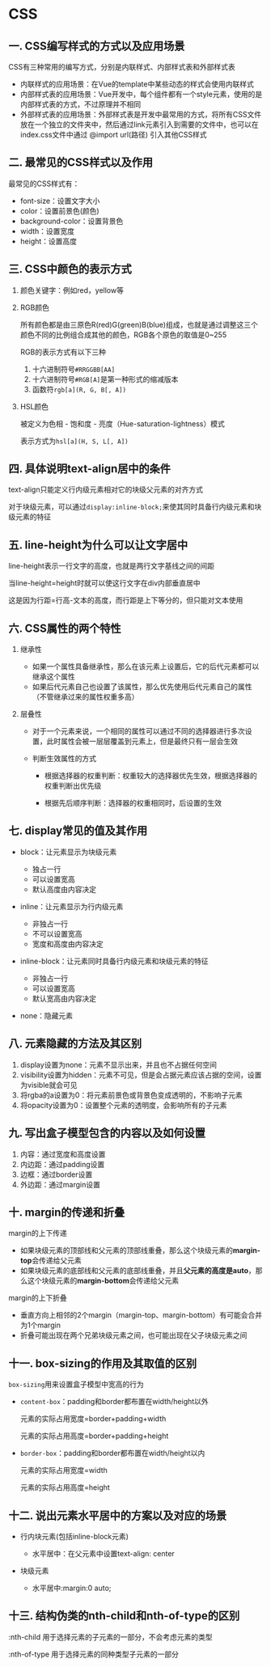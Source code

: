 # CSS

## 一. CSS编写样式的方式以及应用场景

CSS有三种常用的编写方式，分别是内联样式、内部样式表和外部样式表

* 内联样式的应用场景：在Vue的template中某些动态的样式会使用内联样式
* 内部样式表的应用场景：Vue开发中，每个组件都有一个style元素，使用的是内部样式表的方式，不过原理并不相同
* 外部样式表的应用场景：外部样式表是开发中最常用的方式，将所有CSS文件放在一个独立的文件夹中，然后通过link元素引入到需要的文件中，也可以在index.css文件中通过 @import url(路径) 引入其他CSS样式

## 二. 最常见的CSS样式以及作用

最常见的CSS样式有：

* font-size：设置文字大小
* color：设置前景色(颜色)
* background-color：设置背景色
* width：设置宽度
* height：设置高度

## 三. CSS中颜色的表示方式

1. 颜色关键字：例如red，yellow等

2. RGB颜色

   所有颜色都是由三原色R(red)G(green)B(blue)组成，也就是通过调整这三个颜色不同的比例组合成其他的颜色，RGB各个原色的取值是0~255

   RGB的表示方式有以下三种

   1. 十六进制符号`#RRGGBB[AA]`
   2. 十六进制符号`#RGB[A]`是第一种形式的缩减版本
   3. 函数符`rgb[a](R, G, B[, A])`

3. HSL颜色

   被定义为色相 - 饱和度 - 亮度（Hue-saturation-lightness）模式
   
   表示方式为`hsl[a](H, S, L[, A])`

## 四. 具体说明text-align居中的条件

text-align只能定义行内级元素相对它的块级父元素的对齐方式

对于块级元素，可以通过`display:inline-block;`来使其同时具备行内级元素和块级元素的特征

## 五. line-height为什么可以让文字居中

line-height表示一行文字的高度，也就是两行文字基线之间的间距

当line-height=height时就可以使这行文字在div内部垂直居中

这是因为行距=行高-文本的高度，而行距是上下等分的，但只能对文本使用

## 六. CSS属性的两个特性

1. 继承性

   - 如果一个属性具备继承性，那么在该元素上设置后，它的后代元素都可以继承这个属性
   - 如果后代元素自己也设置了该属性，那么优先使用后代元素自己的属性（不管继承过来的属性权重多高）

2. 层叠性

   - 对于一个元素来说，一个相同的属性可以通过不同的选择器进行多次设置，此时属性会被一层层覆盖到元素上，但是最终只有一层会生效

   - 判断生效属性的方式

     - 根据选择器的权重判断：权重较大的选择器优先生效，根据选择器的权重判断出优先级

     - 根据先后顺序判断：选择器的权重相同时，后设置的生效

## 七. display常见的值及其作用

- block：让元素显示为块级元素

  - 独占一行
  - 可以设置宽高
  - 默认高度由内容决定

- inline：让元素显示为行内级元素

  - 非独占一行
  - 不可以设置宽高
  - 宽度和高度由内容决定

- inline-block：让元素同时具备行内级元素和块级元素的特征

  - 非独占一行
  - 可以设置宽高
  - 默认宽高由内容决定
- none：隐藏元素

## 八. 元素隐藏的方法及其区别

1. display设置为none：元素不显示出来，并且也不占据任何空间
2. visibility设置为hidden：元素不可见，但是会占据元素应该占据的空间，设置为visible就会可见
3. 将rgba的a设置为0：将元素前景色或背景色变成透明的，不影响子元素
4. 将opacity设置为0：设置整个元素的透明度，会影响所有的子元素

## 九. 写出盒子模型包含的内容以及如何设置

1. 内容：通过宽度和高度设置
2. 内边距：通过padding设置
3. 边框：通过border设置
4. 外边距：通过margin设置

## 十. margin的传递和折叠

margin的上下传递

- 如果块级元素的顶部线和父元素的顶部线重叠，那么这个块级元素的**margin-top**会传递给父元素
- 如果块级元素的底部线和父元素的底部线重叠，并且**父元素的高度是auto**，那么这个块级元素的**margin-bottom**会传递给父元素

margin的上下折叠

- 垂直方向上相邻的2个margin（margin-top、margin-bottom）有可能会合并为1个margin
- 折叠可能出现在两个兄弟块级元素之间，也可能出现在父子块级元素之间

## 十一. box-sizing的作用及其取值的区别

`box-sizing`用来设置盒子模型中宽高的行为

- `content-box`：padding和border都布置在width/height以外

  元素的实际占用宽度=border+padding+width

  元素的实际占用高度=border+padding+height

- `border-box`：padding和border都布置在width/height以内

  元素的实际占用宽度=width

  元素的实际占用高度=height


## 十二. 说出元素水平居中的方案以及对应的场景

* 行内块元素(包括inline-block元素)

  * 水平居中：在父元素中设置text-align: center

* 块级元素 

  * 水平居中:margin:0 auto;

## 十三. 结构伪类的nth-child和nth-of-type的区别

:nth-child 用于选择元素的子元素的一部分，不会考虑元素的类型

:nth-of-type 用于选择元素的同种类型子元素的一部分

